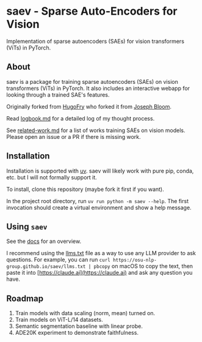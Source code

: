 # saev - Sparse Auto-Encoders for Vision

Implementation of sparse autoencoders (SAEs) for vision transformers (ViTs) in PyTorch.

## About

saev is a package for training sparse autoencoders (SAEs) on vision transformers (ViTs) in PyTorch.
It also includes an interactive webapp for looking through a trained SAE's features.

Originally forked from [HugoFry](https://github.com/HugoFry/mats_sae_training_for_ViTs) who forked it from [Joseph Bloom](https://github.com/jbloomAus/SAELens).

Read [logbook.md](logbook.md) for a detailed log of my thought process.

See [related-work.md](related-work.md) for a list of works training SAEs on vision models.
Please open an issue or a PR if there is missing work.

## Installation

Installation is supported with [uv](https://docs.astral.sh/uv/).
saev will likely work with pure pip, conda, etc. but I will not formally support it.

To install, clone this repository (maybe fork it first if you want).

In the project root directory, run `uv run python -m saev --help`.
The first invocation should create a virtual environment and show a help message.

## Using `saev`

See the [docs](https://osu-nlp-group.github.io/saev/) for an overview.

I recommend using the [llms.txt](https://osu-nlp-group.github.io/saev/llms.txt) file as a way to use any LLM provider to ask questions.
For example, you can run `curl https://osu-nlp-group.github.io/saev/llms.txt | pbcopy` on macOS to copy the text, then paste it into [https://claude.ai](https://claude.ai) and ask any question you have.

## Roadmap

1. Train models with data scaling (norm, mean) turned on.
2. Train models on ViT-L/14 datasets.
3. Semantic segmentation baseline with linear probe.
4. ADE20K experiment to demonstrate faithfulness.
